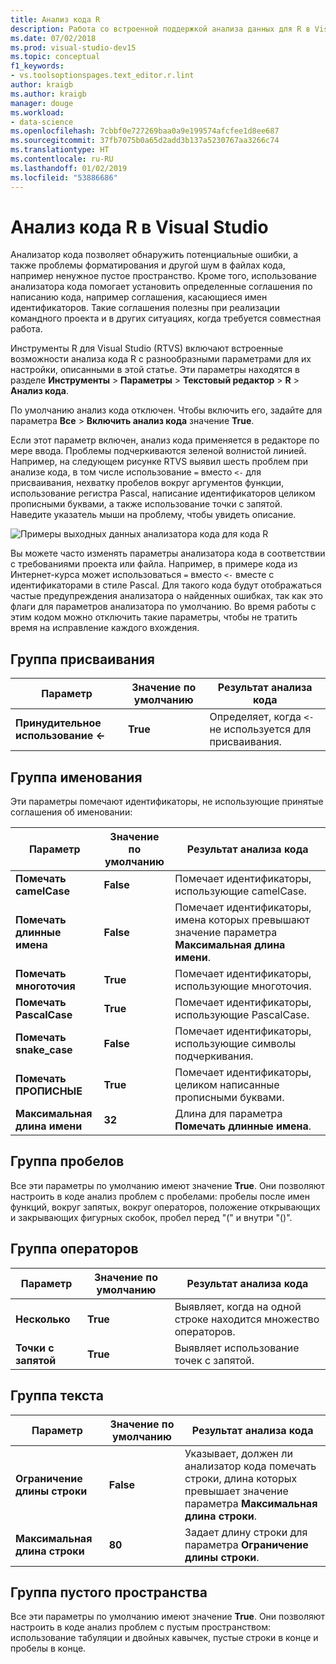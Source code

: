 ```yaml
---
title: Анализ кода R
description: Работа со встроенной поддержкой анализа данных для R в Visual Studio, в том числе параметры анализа.
ms.date: 07/02/2018
ms.prod: visual-studio-dev15
ms.topic: conceptual
f1_keywords:
- vs.toolsoptionspages.text_editor.r.lint
author: kraigb
ms.author: kraigb
manager: douge
ms.workload:
- data-science
ms.openlocfilehash: 7cbbf0e727269baa0a9e199574afcfee1d8ee687
ms.sourcegitcommit: 37fb7075b0a65d2add3b137a5230767aa3266c74
ms.translationtype: HT
ms.contentlocale: ru-RU
ms.lasthandoff: 01/02/2019
ms.locfileid: "53886686"
---
```

# <a name="lint-r-code-in-visual-studio"></a>Анализ кода R в Visual Studio

Анализатор кода позволяет обнаружить потенциальные ошибки, а также проблемы форматирования и другой шум в файлах кода, например ненужное пустое пространство. Кроме того, использование анализатора кода помогает установить определенные соглашения по написанию кода, например соглашения, касающиеся имен идентификаторов. Такие соглашения полезны при реализации командного проекта и в других ситуациях, когда требуется совместная работа.

Инструменты R для Visual Studio (RTVS) включают встроенные возможности анализа кода R с разнообразными параметрами для их настройки, описанными в этой статье. Эти параметры находятся в разделе **Инструменты** > **Параметры** > **Текстовый редактор** > **R** > **Анализ кода**.

По умолчанию анализ кода отключен. Чтобы включить его, задайте для параметра **Все** > **Включить анализ кода** значение **True**.

Если этот параметр включен, анализ кода применяется в редакторе по мере ввода. Проблемы подчеркиваются зеленой волнистой линией. Например, на следующем рисунке RTVS выявил шесть проблем при анализе кода, в том числе использование `=` вместо `<-` для присваивания, нехватку пробелов вокруг аргументов функции, использование регистра Pascal, написание идентификаторов целиком прописными буквами, а также использование точки с запятой. Наведите указатель мыши на проблему, чтобы увидеть описание.

![Примеры выходных данных анализатора кода для кода R](media/linting-01.png)

Вы можете часто изменять параметры анализатора кода в соответствии с требованиями проекта или файла. Например, в примере кода из Интернет-курса может использоваться `=` вместо `<-` вместе с идентификаторами в стиле Pascal. Для такого кода будут отображаться частые предупреждения анализатора о найденных ошибках, так как это флаги для параметров анализатора по умолчанию. Во время работы с этим кодом можно отключить такие параметры, чтобы не тратить время на исправление каждого вхождения.

## <a name="assignment-group"></a>Группа присваивания

| Параметр | Значение по умолчанию | Результат анализа кода |
| --- | --- | --- |
| **Принудительное использование \<-** | **True** | Определяет, когда `<-` не используется для присваивания. |

## <a name="naming-group"></a>Группа именования

Эти параметры помечают идентификаторы, не использующие принятые соглашения об именовании:

| Параметр | Значение по умолчанию | Результат анализа кода |
| --- | --- | --- |
| **Помечать camelCase** | **False** | Помечает идентификаторы, использующие camelCase. |
| **Помечать длинные имена** | **False** | Помечает идентификаторы, имена которых превышают значение параметра **Максимальная длина имени**. |
| **Помечать многоточия** | **True** | Помечает идентификаторы, использующие многоточия. |
| **Помечать PascalCase** | **True** | Помечает идентификаторы, использующие PascalCase. |
| **Помечать snake_case** | **False** | Помечает идентификаторы, использующие символы подчеркивания. |
| **Помечать ПРОПИСНЫЕ** | **True** | Помечает идентификаторы, целиком написанные прописными буквами. |
| **Максимальная длина имени** | **32** | Длина для параметра **Помечать длинные имена**. |

## <a name="spacing-group"></a>Группа пробелов

Все эти параметры по умолчанию имеют значение **True**. Они позволяют настроить в коде анализ проблем с пробелами: пробелы после имен функций, вокруг запятых, вокруг операторов, положение открывающих и закрывающих фигурных скобок, пробел перед "(" и внутри "()".

## <a name="statements-group"></a>Группа операторов

| Параметр | Значение по умолчанию | Результат анализа кода |
| --- | --- | --- |
| **Несколько** | **True** | Выявляет, когда на одной строке находится множество операторов. |
| **Точки с запятой** | **True** | Выявляет использование точек с запятой. |

## <a name="text-group"></a>Группа текста

| Параметр | Значение по умолчанию | Результат анализа кода |
| --- | --- | --- |
| **Ограничение длины строки** | **False** | Указывает, должен ли анализатор кода помечать строки, длина которых превышает значение параметра **Максимальная длина строки**. |
| **Максимальная длина строки** | **80** | Задает длину строки для параметра **Ограничение длины строки**. |

## <a name="whitespace-group"></a>Группа пустого пространства

Все эти параметры по умолчанию имеют значение **True**. Они позволяют настроить в коде анализ проблем с пустым пространством: использование табуляции и двойных кавычек, пустые строки в конце и пробелы в конце.